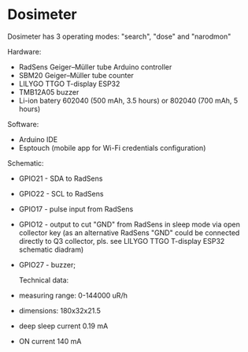 # Dosimeter
Dosimeter has 3 operating modes: "search", "dose" and "narodmon"

Hardware:
* RadSens Geiger–Müller tube Arduino controller
* SBM20 Geiger–Müller tube counter
* LILYGO TTGO T-display ESP32
* TMB12A05 buzzer
* Li-ion batery 602040 (500 mAh, 3.5 hours) or 802040 (700 mAh, 5 hours)

Software:
* Arduino IDE
* Esptouch (mobile app for Wi-Fi credentials configuration)

Schematic:
* GPIO21 - SDA to RadSens
* GPIO22 - SCL to RadSens
* GPIO17 - pulse input from RadSens
* GPIO12 - output to cut "GND" from RadSens in sleep mode via open collector key
  (as an alternative RadSens "GND" could be connected directly to Q3 collector, pls. see LILYGO TTGO T-display ESP32 schematic diadram)
* GPIO27 - buzzer;

  Technical data:
* measuring range: 0-144000 uR/h
* dimensions: 180x32x21.5
* deep sleep current 0.19 mA
* ON current 140 mA
